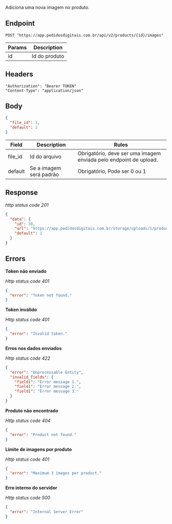 Adiciona uma nova imagem no produto.

## Endpoint

```
POST "https://app.pedidosdigitais.com.br/api/v2/products/{id}/images"
```

| Params | Description   |
| ------ | ------------- |
| id     | Id do produto |

## Headers

```
"Authorization": "Bearer TOKEN"
"Content-Type": "application/json"
```

## Body

```json
{
  "file_id": 1,
  "default": 1
}
```

| Field   | Description             | Rules                                                             |
| ------- | ----------------------- | ----------------------------------------------------------------- |
| file_id | Id do arquivo           | Obrigatório, deve ser uma imagem enviada pelo endpoint de upload. |
| default | Se a imagem será padrão | Obrigatório, Pode ser 0 ou 1                                      |

## Response

_http status code 201_

```json
{
  "data": {
    "id": 38,
    "url": "https://app.pedidosdigitais.com.br/storage/uploads/1/products/500x500/2019-06-28-164720-4.jpg",
    "default": 1
  }
}
```

## Errors

**Token não enviado**

_Http status code 401_

```json
{
  "error": "Token not found."
}
```

**Token inválido**

_Http status code 401_

```json
{
  "error": "Invalid token."
}
```

**Erros nos dados enviados**

_Http status code 422_

```json
{
  "error": "Unprocessable Entity",
  "invalid_fields": {
    "field1": "Error message 1.",
    "field1": "Error message 2.",
    "field1": "Error message 3."
  }
}
```

**Produto não encontrado**

_Http status code 404_

```json
{
  "error": "Product not found."
}
```

**Limite de imagens por produto**

_Http status code 401_

```json
{
  "error": "Maximum 3 images per product."
}
```

**Erro interno do servidor**

_Http status code 500_

```json
{
  "error": "Internal Server Error"
}
```
